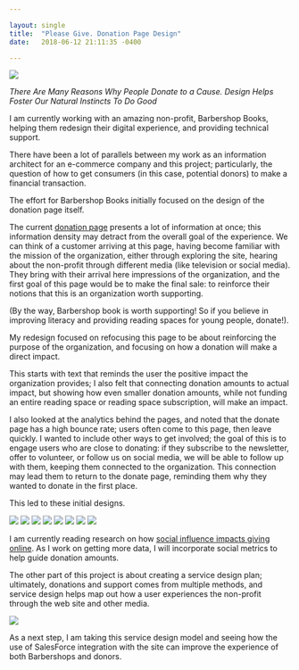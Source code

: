```yaml
---

layout: single
title:  "Please Give. Donation Page Design"
date:   2018-06-12 21:11:35 -0400

---
```

<img src="../assets/img/donations.png" />

*There Are Many Reasons Why People Donate to a Cause. Design Helps Foster Our Natural Instincts To Do Good*

I am currently working with an amazing non-profit, Barbershop Books, helping them redesign their digital experience, and providing technical support.

There have been a lot of parallels between my work as an information architect for an e-commerce company and this project; particularly, the question of how to get consumers (in this case, potential donors) to make a financial transaction.

The effort for Barbershop Books initially focused on the design of the donation page itself.

The current <a href="https://barbershopbooks.org/donate/">donation page</a> presents a lot of information at once; this information density may detract from the overall goal of the experience.  We can think of a customer arriving at this page, having become familiar with the mission of the organization, either through exploring the site, hearing about the non-profit through different media (like television or social media).  They bring with their arrival here impressions of the organization, and the first goal of this page would be to make the final sale: to reinforce their notions that this is an organization worth supporting.

(By the way, Barbershop book is worth supporting! So if you believe in improving literacy and providing reading spaces for young people, donate!).

My redesign focused on refocusing this page to be about reinforcing the purpose of the organization, and focusing on how a donation will make a direct impact.  

This starts with text that reminds the user the positive impact the organization provides; I also felt that connecting donation amounts to actual impact, but showing how even smaller donation amounts, while not funding an entire reading space or reading space subscription, will make an impact.

I also looked at the analytics behind the pages, and noted that the donate page has a high bounce rate; users often come to this page, then leave quickly.  I wanted to include other ways to get involved; the goal of this is to engage users who are close to donating: if they subscribe to the newsletter, offer to volunteer, or follow us on social media, we will be able to follow up with them, keeping them connected to the organization.  This connection may lead them to return to the donate page, reminding them why they wanted to donate in the first place.

This led to these initial designs.


<img src="../assets/img/donation1.png" />

<img src="../assets/img/donation2.png" />

<img src="../assets/img/donation3.png" />

<img src="../assets/img/donation4.png" />

<img src="../assets/img/donation5.png" />

<img src="../assets/img/mobile1.png" />

<img src="../assets/img/mobile2.png" />

<img src="../assets/img/mobile3.png" />

I am currently reading research on how <a href="http://rcgd.isr.umich.edu/seminars/Fall2006/Croson/Shang%20Croson%20EJ%20(2).pdf">social influence impacts giving online</a>. As I work on getting more data, I will incorporate social metrics to help guide donation amounts.

The other part of this project is about creating a service design plan; ultimately, donations and support comes from multiple methods, and service design helps map out how a user experiences the non-profit through the web site and other media.

<img src="../assets/img/servicedesign.png" />

As a next step, I am taking this service design model and seeing how the use of SalesForce integration with the site can improve the experience of both Barbershops and donors.
